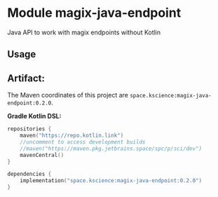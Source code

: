 # Module magix-java-endpoint

Java API to work with magix endpoints without Kotlin

## Usage

## Artifact:

The Maven coordinates of this project are `space.kscience:magix-java-endpoint:0.2.0`.

**Gradle Kotlin DSL:**
```kotlin
repositories {
    maven("https://repo.kotlin.link")
    //uncomment to access development builds
    //maven("https://maven.pkg.jetbrains.space/spc/p/sci/dev")
    mavenCentral()
}

dependencies {
    implementation("space.kscience:magix-java-endpoint:0.2.0")
}
```
